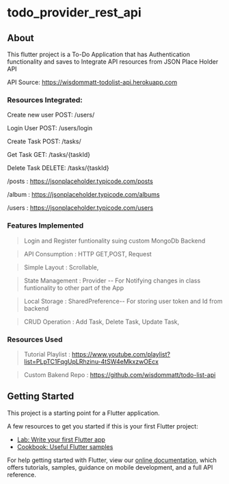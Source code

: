 # todo_provider_rest_api

## About
This flutter project is a To-Do Application that has Authentication functionality and saves  to Integrate API resources from JSON Place Holder API

API Source: https://wisdommatt-todolist-api.herokuapp.com

### Resources Integrated:

Create new user
POST: /users/

Login User
POST: /users/login

Create Task
POST: /tasks/

Get Task
GET: /tasks/{taskId}

Delete Task
DELETE: /tasks/{taskId}

/posts  :  https://jsonplaceholder.typicode.com/posts

/album  :  https://jsonplaceholder.typicode.com/albums

/users  : https://jsonplaceholder.typicode.com/users

### Features Implemented
> Login and Register funtionality suing custom MongoDb Backend

> API Consumption : HTTP GET,POST, Request

> Simple Layout : Scrollable,

> State Management : Provider -- For Notifying changes in class funtionality to other part of the App

> Local Storage : SharedPreference-- For storing user token and Id from backend

> CRUD Operation :  Add Task, Delete Task, Update Task,

### Resources Used

> Tutorial Playlist : https://www.youtube.com/playlist?list=PLpTC1FqgUpLRhzinu-4tSW4eMkxzwOEcx


> Custom Bakend Repo : https://github.com/wisdommatt/todo-list-api


## Getting Started

This project is a starting point for a Flutter application.

A few resources to get you started if this is your first Flutter project:

- [Lab: Write your first Flutter app](https://flutter.dev/docs/get-started/codelab)
- [Cookbook: Useful Flutter samples](https://flutter.dev/docs/cookbook)

For help getting started with Flutter, view our
[online documentation](https://flutter.dev/docs), which offers tutorials,
samples, guidance on mobile development, and a full API reference.
